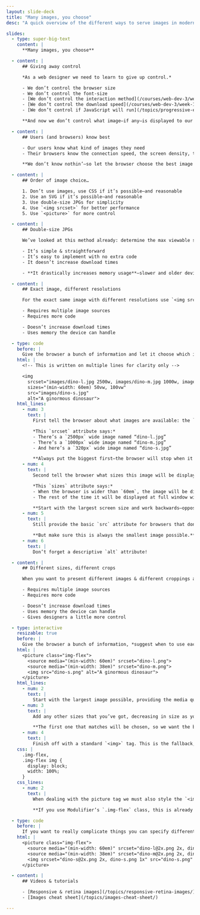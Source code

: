 ```yaml
---
layout: slide-deck
title: "Many images, you choose"
desc: "A quick overview of the different ways to serve images in modern browsers for the best performance and look."

slides:
  - type: super-big-text
    content: |
      **Many images, you choose**

  - content: |
      ## Giving away control

      *As a web designer we need to learn to give up control.*

      - We don’t control the browser size
      - We don’t control the font-size
      - [We don’t control the interaction method](/courses/web-dev-3/week-11/)
      - [We don’t control the download speed](/courses/web-dev-3/week-11/)
      - [We don’t control if JavaScript will run](/topics/progressive-enhancement/)

      **And now we don’t control what image—if any—is displayed to our users.**

  - content: |
      ## Users (and browsers) know best

      - Our users know what kind of images they need
      - Their browsers know the connection speed, the screen density, the screen size, etc.

      **We don’t know nothin’—so let the browser choose the best image for the user’s situation.**

  - content: |
      ## Order of image choice…

      1. Don’t use images, use CSS if it’s possible—and reasonable
      2. Use an SVG if it’s possible—and reasonable
      3. Use double-size JPGs for simplicity
      4. Use `<img srcset>` for better performance
      5. Use `<picture>` for more control

  - content: |
      ## Double-size JPGs

      We’ve looked at this method already: determine the max viewable size of the image & double it

      - It’s simple & straightforward
      - It’s easy to implement with no extra code
      - It doesn’t increase download times

      - **It drastically increases memory usage**—slower and older devices have to unpack and render an image that’s much bigger than necessary

  - content: |
      ## Exact image, different resolutions

      For the exact same image with different resolutions use `<img srcset="">`—and let the browser choose the best image

      - Requires multiple image sources
      - Requires more code

      - Doesn’t increase download times
      - Uses memory the device can handle

  - type: code
    before: |
      Give the browser a bunch of information and let it choose which image is best to display.
    html: |
      <!-- This is written on multiple lines for clarity only -->

      <img
        srcset="images/dino-l.jpg 2500w, images/dino-m.jpg 1000w, images/dino-s.jpg 320w"
        sizes="(min-width: 60em) 50vw, 100vw"
        src="images/dino-s.jpg"
        alt="A ginormous dinosaur">
    html_lines:
      - num: 3
        text: |
          First tell the browser about what images are available: the `srcset` attribute is a list of images & their width in pixels.

          *This `srcset` attribute says:*
          - There’s a `2500px` wide image named “dino-l.jpg”
          - There’s a `1000px` wide image named “dino-m.jpg”
          - And here’s a `320px` wide image named “dino-s.jpg”

          **Always put the biggest first—the browser will stop when it finds an image the fits best—so we always show the best available image.**
      - num: 4
        text: |
          Second tell the browser what sizes this image will be displayed at, using media queries.

          *This `sizes` attribute says:*
          - When the browser is wider than `60em`, the image will be displayed at half with window’s width
          - The rest of the time it will be displayed at full window width

          **Start with the largest screen size and work backwards—opposite to how we write CSS.**
      - num: 5
        text: |
          Still provide the basic `src` attribute for browsers that don’t support `srcset` and they’ll still show an image.

          **But make sure this is always the smallest image possible.**
      - num: 6
        text: |
          Don’t forget a descriptive `alt` attribute!

  - content: |
      ## Different sizes, different crops

      When you want to present different images & different croppings at different resolutions use the `<picture>`

      - Requires multiple image sources
      - Requires more code

      - Doesn’t increase download times
      - Uses memory the device can handle
      - Gives designers a little more control

  - type: interactive
    resizable: true
    before: |
      Give the browser a bunch of information, *suggest when to use each image*, and let it choose which image is best to display.
    html: |
      <picture class="img-flex">
        <source media="(min-width: 60em)" srcset="dino-l.png">
        <source media="(min-width: 38em)" srcset="dino-m.png">
        <img src="dino-s.png" alt="A ginormous dinosaur">
      </picture>
    html_lines:
      - num: 2
        text: |
          Start with the largest image possible, providing the media query where it should be shown and the image name.
      - num: 3
        text: |
          Add any other sizes that you’ve got, decreasing in size as you go down the code.

          **The first one that matches will be chosen, so we want the biggest matching one to display.**
      - num: 4
        text: |
          Finish off with a standard `<img>` tag. This is the fallback, **the smallest image**, and provides the alternative text for the whole `<picture>` element.
    css: |
      .img-flex,
      .img-flex img {
        display: block;
        width: 100%;
      }
    css_lines:
      - num: 2
        text: |
          When dealing with the picture tag we must also style the `<img>` tag inside for property scaling.

          **If you use Modulifier’s `.img-flex` class, this is already built in.**

  - type: code
    before: |
      If you want to really complicate things you can specify different sizes & resolutions for the `<picture>` tag.
    html: |
      <picture class="img-flex">
        <source media="(min-width: 60em)" srcset="dino-l@2x.png 2x, dino-l.png 1x">
        <source media="(min-width: 38em)" srcset="dino-m@2x.png 2x, dino-m.png 1x">
        <img srcset="dino-s@2x.png 2x, dino-s.png 1x" src="dino-s.png" alt="A ginormous dinosaur">
      </picture>

  - content: |
      ## Videos & tutorials

      - [Responsive & retina images](/topics/responsive-retina-images/)
      - [Images cheat sheet](/topics/images-cheat-sheet/)

---
```

